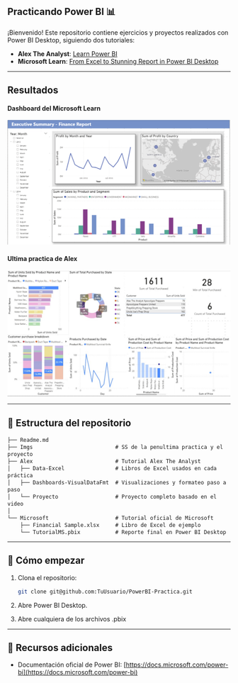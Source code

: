 ## Practicando Power BI 📊

¡Bienvenido! Este repositorio contiene ejercicios y proyectos realizados con Power BI Desktop, siguiendo dos tutoriales:

* **Alex The Analyst**: [Learn Power BI](https://youtu.be/I0vQ_VLZTWg?si=5PVxFnM5pV4uYYsf) 
* **Microsoft Learn**: [From Excel to Stunning Report in Power BI Desktop](https://learn.microsoft.com/en-us/power-bi/create-reports/desktop-excel-stunning-report)

---

## Resultados
#### Dashboard del Microsoft Learn
![Dashboard MS](Imgs/MS.png)

#### Ultima practica de Alex
![Ejemplo de la última práctica de Alex](Imgs/Visualizations.jpeg)

---

## 📁 Estructura del repositorio

```plain
├── Readme.md
├── Imgs                          # SS de la penultima practica y el proyecto
├── Alex                          # Tutorial Alex The Analyst
│   ├── Data-Excel                # Libros de Excel usados en cada práctica
│   ├── Dashboards-VisualDataFmt  # Visualizaciones y formateo paso a paso
│   └── Proyecto                  # Proyecto completo basado en el video
│
└── Microsoft                     # Tutorial oficial de Microsoft
    ├── Financial Sample.xlsx     # Libro de Excel de ejemplo
    └── TutorialMS.pbix           # Reporte final en Power BI Desktop
```
[esto esta chido]: <> (> **Nota:** Cada carpeta incluye un archivo `README.md` interno con instrucciones específicas y capturas de pantalla.)

---


## 🚀 Cómo empezar

1. Clona el repositorio:

   ```bash
   git clone git@github.com:TuUsuario/PowerBI-Practica.git
   ```
2. Abre Power BI Desktop.
3. Abre cualquiera de los archivos .pbix

---

## 📖 Recursos adicionales

* Documentación oficial de Power BI: [https://docs.microsoft.com/power-bi](https://docs.microsoft.com/power-bi)
